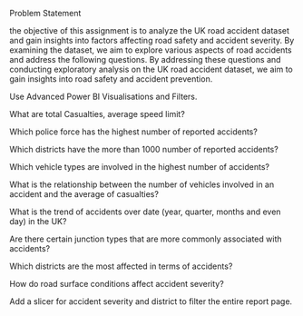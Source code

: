 Problem Statement

 the objective of this assignment is to analyze the UK road accident dataset and gain insights into factors affecting road safety and accident severity. By examining the dataset, we aim to explore various aspects of road accidents and address the following questions. By addressing these questions and conducting exploratory analysis on the UK road accident dataset, we aim to gain insights into road safety and accident prevention.

Use Advanced Power BI Visualisations and Filters.

What are total Casualties, average speed limit?

Which police force has the highest number of reported accidents?

Which districts have the more than 1000 number of reported accidents?

Which vehicle types are involved in the highest number of accidents?

What is the relationship between the number of vehicles involved in an accident and the average of casualties?

What is the trend of accidents over date (year, quarter, months and even day) in the UK?

Are there certain junction types that are more commonly associated with accidents?

Which districts are the most affected in terms of accidents?

How do road surface conditions affect accident severity?

Add a slicer for accident severity and district to filter the entire report page.



